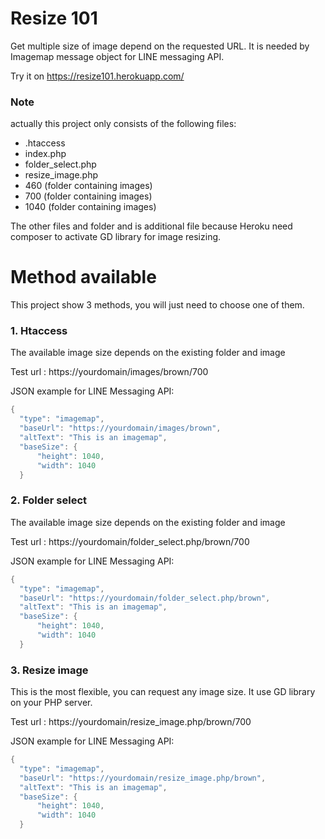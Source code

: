 # Resize 101

Get multiple size of image depend on the requested URL.
It is needed by Imagemap message object for LINE messaging API.

Try it on https://resize101.herokuapp.com/

### Note
actually this project only consists of the following files:
- .htaccess
- index.php
- folder_select.php
- resize_image.php
- 460 (folder containing images)
- 700 (folder containing images)
- 1040 (folder containing images)

The other files and folder and is additional file because Heroku need composer to activate GD library for image resizing.

# Method available
This project show 3 methods, you will just need to choose one of them.

### 1. Htaccess
The available image size depends on the existing folder and image

Test url : https://yourdomain/images/brown/700

JSON example for LINE Messaging API:
```java
{
  "type": "imagemap",
  "baseUrl": "https://yourdomain/images/brown",
  "altText": "This is an imagemap",
  "baseSize": {
      "height": 1040,
      "width": 1040
  }
```
### 2. Folder select
The available image size depends on the existing folder and image

Test url : https://yourdomain/folder_select.php/brown/700

JSON example for LINE Messaging API:
```java
{
  "type": "imagemap",
  "baseUrl": "https://yourdomain/folder_select.php/brown",
  "altText": "This is an imagemap",
  "baseSize": {
      "height": 1040,
      "width": 1040
  }
```

### 3. Resize image
This is the most flexible, you can request any image size.
It use GD library on your PHP server.

Test url : https://yourdomain/resize_image.php/brown/700

JSON example for LINE Messaging API:
```java
{
  "type": "imagemap",
  "baseUrl": "https://yourdomain/resize_image.php/brown",
  "altText": "This is an imagemap",
  "baseSize": {
      "height": 1040,
      "width": 1040
  }
```
